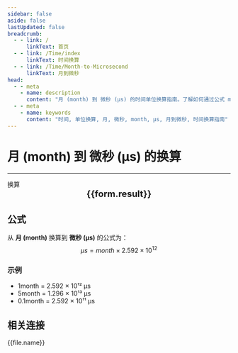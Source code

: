 ```yaml
---
sidebar: false
aside: false
lastUpdated: false
breadcrumb:
  - - link: /
      linkText: 首页
  - - link: /Time/index
      linkText: 时间换算
  - - link: /Time/Month-to-Microsecond
      linkText: 月到微秒
head:
  - - meta
    - name: description
      content: "月 (month) 到 微秒 (μs) 的时间单位换算指南。了解如何通过公式 month × 2.628 × 10¹⁵ 换算为微秒。"
  - - meta
    - name: keywords
      content: "时间, 单位换算, 月, 微秒, month, μs, 月到微秒, 时间换算指南"
---
```

# 月 (month) 到 微秒 (μs) 的换算

---
<script setup>
import { onMounted, reactive, inject, ref } from 'vue'
import { NButton,NForm ,NFormItem,NInput,NInputNumber,NSelect,NCard,useMessage,NGrid ,NGi  } from 'naive-ui'
import { defineClientComponent } from 'vitepress'
import { Time } from '../files';

const convert = inject('convert')

const form = reactive({
  number: null,
  result: '',
})

const convertHandler = () => {
  if (form.number !== null && !isNaN(form.number)) {
    const convertedValue = parseFloat(form.number) * 2592000000000
    form.result = `${form.number}month = ${convertedValue.toFixed(0)}μs`
  } else {
    form.result = '请输入有效的数值。'
  }
}
</script>

<n-form size="large" :model="form">
  <n-form-item label="月 (month)">
    <n-input-number v-model:value="form.number" placeholder="输入月" style="width: 100%" />
  </n-form-item>
  <n-form-item>
    <n-button type="info" @click="convertHandler" block>换算</n-button>
  </n-form-item>
</n-form>

<n-card  embedded :bordered="false" hoverable>
  <div  style="text-align:center;font-size:20px;">
    <strong>{{form.result}}</strong>
  </div>
</n-card>

## 公式

从 **月 (month)** 换算到 **微秒 (μs)** 的公式为：
$$ \mu s = month \times 2.592 \times 10^{12} $$

### 示例
- 1month = 2.592 × 10¹² μs
- 5month = 1.296 × 10¹³ μs
- 0.1month = 2.592 × 10¹¹ μs
## 相关连接
<n-grid x-gap="12" :cols="2">
  <n-gi v-for="(file, index) in Time" :key="index">
    <n-button
      text
      tag="a"
      :href="file.path"
      type="info"
    >
      {{file.name}}
    </n-button>
  </n-gi>
</n-grid>